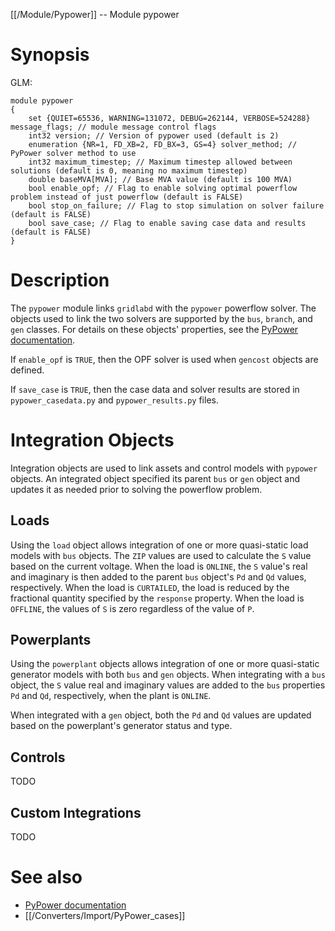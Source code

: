 [[/Module/Pypower]] -- Module pypower

# Synopsis

GLM:

~~~
module pypower 
{
    set {QUIET=65536, WARNING=131072, DEBUG=262144, VERBOSE=524288} message_flags; // module message control flags
    int32 version; // Version of pypower used (default is 2)
    enumeration {NR=1, FD_XB=2, FD_BX=3, GS=4} solver_method; // PyPower solver method to use
    int32 maximum_timestep; // Maximum timestep allowed between solutions (default is 0, meaning no maximum timestep)
    double baseMVA[MVA]; // Base MVA value (default is 100 MVA)
    bool enable_opf; // Flag to enable solving optimal powerflow problem instead of just powerflow (default is FALSE)
    bool stop_on_failure; // Flag to stop simulation on solver failure (default is FALSE)
    bool save_case; // Flag to enable saving case data and results (default is FALSE)
}
~~~

# Description

The `pypower` module links `gridlabd` with the `pypower` powerflow solver.  The objects used to link the two solvers are supported by the `bus`, `branch`, and `gen` classes.  For details on these
objects' properties, see the [PyPower documentation]([https://pypi.org/project/PYPOWER/).

If `enable_opf` is `TRUE`, then the OPF solver is used when `gencost` objects are defined.

If `save_case` is `TRUE`, then the case data and solver results are stored in `pypower_casedata.py` and `pypower_results.py` files.

# Integration Objects

Integration objects are used to link assets and control models with `pypower` objects. An integrated object specified its parent `bus` or `gen` object and updates it as needed prior to solving the powerflow problem.

## Loads

Using the `load` object allows integration of one or more quasi-static load models with `bus` objects.  The `ZIP` values are used to calculate the `S` value based on the current voltage. When the load is `ONLINE`, the `S` value's real and imaginary is then added to the parent `bus` object's `Pd` and `Qd` values, respectively. When the load is `CURTAILED`, the load is reduced by the fractional quantity specified by the `response` property. When the load is `OFFLINE`, the values of `S` is zero regardless of the value of `P`.

## Powerplants

Using the `powerplant` objects allows integration of one or more quasi-static generator models with both `bus` and `gen` objects. When integrating with a `bus` object, the `S` value real and imaginary values are added to the `bus` properties `Pd` and `Qd`, respectively, when the plant is `ONLINE`.  

When integrated with a `gen` object, both the `Pd` and `Qd` values are updated based on the powerplant's generator status and type.

## Controls

TODO

## Custom Integrations

TODO

# See also

* [PyPower documentation](https://pypi.org/project/PYPOWER/)
* [[/Converters/Import/PyPower_cases]]
